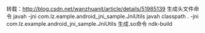转载：http://blog.csdn.net/wanzhuanit/article/details/51985139
生成头文件命令
javah -jni com.lz.eample.android_jni_sample.JniUtils
javah classpath . -jni com.lz.example.android_jni_sample.JniUtils
生成.so命令
ndk-build